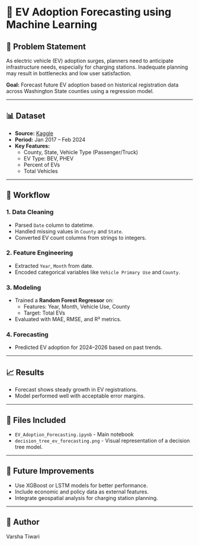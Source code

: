 # 🔋 EV Adoption Forecasting using Machine Learning

## 📌 Problem Statement
As electric vehicle (EV) adoption surges, planners need to anticipate infrastructure needs, especially for charging stations. Inadequate planning may result in bottlenecks and low user satisfaction.

**Goal:** Forecast future EV adoption based on historical registration data across Washington State counties using a regression model.

---

## 📊 Dataset

- **Source:** [Kaggle](https://www.kaggle.com/datasets/sahirmaharajj/electric-vehicle-population-size-2024)
- **Period:** Jan 2017 – Feb 2024
- **Key Features:**
  - County, State, Vehicle Type (Passenger/Truck)
  - EV Type: BEV, PHEV
  - Percent of EVs
  - Total Vehicles

---

## 🔧 Workflow

### 1. Data Cleaning
- Parsed `Date` column to datetime.
- Handled missing values in `County` and `State`.
- Converted EV count columns from strings to integers.

### 2. Feature Engineering
- Extracted `Year`, `Month` from date.
- Encoded categorical variables like `Vehicle Primary Use` and `County`.

### 3. Modeling
- Trained a **Random Forest Regressor** on:
  - Features: Year, Month, Vehicle Use, County
  - Target: Total EVs
- Evaluated with MAE, RMSE, and R² metrics.

### 4. Forecasting
- Predicted EV adoption for 2024–2026 based on past trends.

---

## 📈 Results

- Forecast shows steady growth in EV registrations.
- Model performed well with acceptable error margins.

---

## 📂 Files Included

- `EV_Adoption_Forecasting.ipynb` - Main notebook
- `decision_tree_ev_forecasting.png` - Visual representation of a decision tree model.

---

## 🚀 Future Improvements

- Use XGBoost or LSTM models for better performance.
- Include economic and policy data as external features.
- Integrate geospatial analysis for charging station planning.

---

## 👤 Author

Varsha Tiwari
